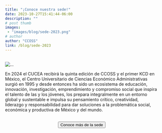 ```yaml
---
title: "¡Conoce nuestra sede!"
date: 2023-10-27T15:41:44-06:00
description: ""
# post thumb
images:
 - "images/blog/sede-2023.png"
# author
author: "CCOSS"
link: /blog/sede-2023
---
```


<br>
<div class="card mb-3 bg-transparent border-0">
  <div class="row no-gutters">
    <div class="col-md-4">
      <img src="/images/blog/sede-2023.png" class="card-img" alt="...">
    </div>
    <div class="col-md-8">
      <div class="card-body">
        <p class="card-text text-justify">En 2024 el CUCEA recibirá la quinta edición de CCOSS y el primer KCD en México, el Centro Universitario de Ciencias Económico Administrativas surgió en 1995 y desde entonces ha sido un ecosistema de educación, innovación, investigación, emprendimiento y compromiso social que inspira el talento de las y los jóvenes, los prepara integralmente en un entorno global y sustentable e impulsa su pensamiento crítico, creatividad, liderazgo y responsabilidad para dar soluciones a la problemática social, económica y productiva de México y del mundo.</p>        
      </div>
    </div>
  </div>
</div>


<br>

<center>
<a href="https://www.cucea.udg.mx/es/acerca-de-cucea/ubicacion">
<button type="button" style="align-items: center;" class="btn btn-info col-md-5 px-3">Conoce más de la sede</button>
</a>
<center>


